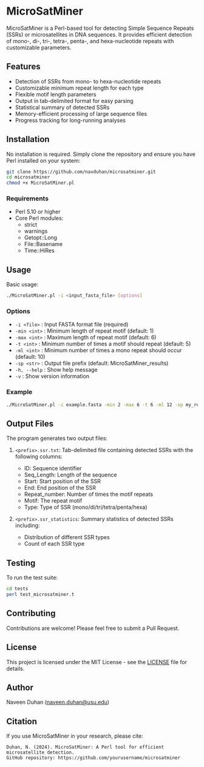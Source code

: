 # MicroSatMiner

MicroSatMiner is a Perl-based tool for detecting Simple Sequence Repeats (SSRs) or microsatellites in DNA sequences. It provides efficient detection of mono-, di-, tri-, tetra-, penta-, and hexa-nucleotide repeats with customizable parameters.

## Features

- Detection of SSRs from mono- to hexa-nucleotide repeats
- Customizable minimum repeat length for each type
- Flexible motif length parameters
- Output in tab-delimited format for easy parsing
- Statistical summary of detected SSRs
- Memory-efficient processing of large sequence files
- Progress tracking for long-running analyses

## Installation

No installation is required. Simply clone the repository and ensure you have Perl installed on your system:

```bash
git clone https://github.com/navduhan/microsatminer.git
cd microsatminer
chmod +x MicroSatMiner.pl
```

### Requirements

- Perl 5.10 or higher
- Core Perl modules:
  - strict
  - warnings
  - Getopt::Long
  - File::Basename
  - Time::HiRes

## Usage

Basic usage:
```bash
./MicroSatMiner.pl -i <input_fasta_file> [options]
```

### Options

- `-i <file>`  : Input FASTA format file (required)
- `-min <int>` : Minimum length of repeat motif (default: 1)
- `-max <int>` : Maximum length of repeat motif (default: 6)
- `-t <int>`   : Minimum number of times a motif should repeat (default: 5)
- `-ml <int>`  : Minimum number of times a mono repeat should occur (default: 10)
- `-sp <str>`  : Output file prefix (default: MicroSatMiner_results)
- `-h, --help` : Show help message
- `-v`         : Show version information

### Example

```bash
./MicroSatMiner.pl -i example.fasta -min 2 -max 6 -t 6 -ml 12 -sp my_results
```

## Output Files

The program generates two output files:

1. `<prefix>.ssr.txt`: Tab-delimited file containing detected SSRs with the following columns:
   - ID: Sequence identifier
   - Seq_Length: Length of the sequence
   - Start: Start position of the SSR
   - End: End position of the SSR
   - Repeat_number: Number of times the motif repeats
   - Motif: The repeat motif
   - Type: Type of SSR (mono/di/tri/tetra/penta/hexa)

2. `<prefix>.ssr_statistics`: Summary statistics of detected SSRs including:
   - Distribution of different SSR types
   - Count of each SSR type

## Testing

To run the test suite:

```bash
cd tests
perl test_microsatminer.t
```

## Contributing

Contributions are welcome! Please feel free to submit a Pull Request.

## License

This project is licensed under the MIT License - see the [LICENSE](LICENSE) file for details.

## Author

Naveen Duhan (naveen.duhan@usu.edu)

## Citation

If you use MicroSatMiner in your research, please cite:

```
Duhan, N. (2024). MicroSatMiner: A Perl tool for efficient microsatellite detection.
GitHub repository: https://github.com/yourusername/microsatminer
``` 